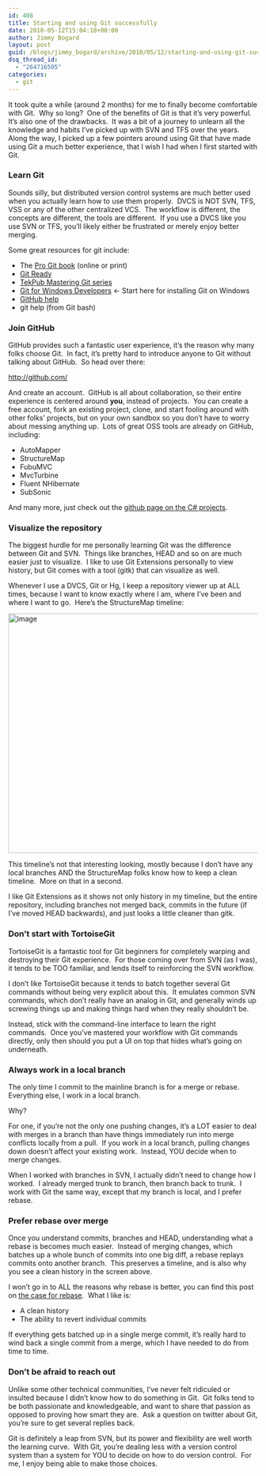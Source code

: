 ```yaml
---
id: 408
title: Starting and using Git successfully
date: 2010-05-12T15:04:18+00:00
author: Jimmy Bogard
layout: post
guid: /blogs/jimmy_bogard/archive/2010/05/12/starting-and-using-git-successfully.aspx
dsq_thread_id:
  - "264716505"
categories:
  - git
---
```

It took quite a while (around 2 months) for me to finally become comfortable with Git.&#160; Why so long?&#160; One of the benefits of Git is that it’s very powerful.&#160; It’s also one of the drawbacks.&#160; It was a bit of a journey to unlearn all the knowledge and habits I’ve picked up with SVN and TFS over the years.&#160; Along the way, I picked up a few pointers around using Git that have made using Git a much better experience, that I wish I had when I first started with Git.

### Learn Git

Sounds silly, but distributed version control systems are much better used when you actually learn how to use them properly.&#160; DVCS is NOT SVN, TFS, VSS or any of the other centralized VCS.&#160; The workflow is different, the concepts are different, the tools are different.&#160; If you use a DVCS like you use SVN or TFS, you’ll likely either be frustrated or merely enjoy better merging.

Some great resources for git include:

  * The [Pro Git book](http://progit.org/book/) (online or print)
  * [Git Ready](http://www.gitready.com/)
  * [TekPub Mastering Git series](http://tekpub.com/production/git)
  * [Git for Windows Developers](http://www.lostechies.com/blogs/jason_meridth/archive/2009/06/01/git-for-windows-developers-git-series-part-1.aspx) <- Start here for installing Git on Windows
  * [GitHub help](http://tekpub.com/production/git)
  * git help <command> (from Git bash)

### Join GitHub

GitHub provides such a fantastic user experience, it’s the reason why many folks choose Git.&#160; In fact, it’s pretty hard to introduce anyone to Git without talking about GitHub.&#160; So head over there:

<http://github.com/>

And create an account.&#160; GitHub is all about collaboration, so their entire experience is centered around **you**, instead of projects.&#160; You can create a free account, fork an existing project, clone, and start fooling around with other folks’ projects, but on your own sandbox so you don’t have to worry about messing anything up.&#160; Lots of great OSS tools are already on GitHub, including:

  * AutoMapper
  * StructureMap
  * FubuMVC
  * MvcTurbine
  * Fluent NHibernate
  * SubSonic

And many more, just check out the [github page on the C# projects](http://github.com/languages/C%23).

### Visualize the repository

The biggest hurdle for me personally learning Git was the difference between Git and SVN.&#160; Things like branches, HEAD and so on are much easier just to visualize.&#160; I Iike to use Git Extensions personally to view history, but Git comes with a tool (gitk) that can visualize as well.

Whenever I use a DVCS, Git or Hg, I keep a repository viewer up at ALL times, because I want to know exactly where I am, where I’ve been and where I want to go.&#160; Here’s the StructureMap timeline:

[<img style="border-bottom: 0px;border-left: 0px;border-top: 0px;border-right: 0px" border="0" alt="image" src="http://lostechies.com/jimmybogard/files/2011/03/image_thumb_04E5F2AE.png" width="642" height="484" />](http://lostechies.com/jimmybogard/files/2011/03/image_675417AE.png) 

This timeline’s not that interesting looking, mostly because I don’t have any local branches AND the StructureMap folks know how to keep a clean timeline.&#160; More on that in a second.

I like Git Extensions as it shows not only history in my timeline, but the entire repository, including branches not merged back, commits in the future (if I’ve moved HEAD backwards), and just looks a little cleaner than gitk.

### Don’t start with TortoiseGit

TortoiseGit is a fantastic tool for Git beginners for completely warping and destroying their Git experience.&#160; For those coming over from SVN (as I was), it tends to be TOO familiar, and lends itself to reinforcing the SVN workflow.

I don’t like TortoiseGit because it tends to batch together several Git commands without being very explicit about this.&#160; It emulates common SVN commands, which don’t really have an analog in Git, and generally winds up screwing things up and making things hard when they really shouldn’t be.

Instead, stick with the command-line interface to learn the right commands.&#160; Once you’ve mastered your workflow with Git commands directly, only then should you put a UI on top that hides what’s going on underneath.

### Always work in a local branch

The only time I commit to the mainline branch is for a merge or rebase.&#160; Everything else, I work in a local branch.

Why?

For one, if you’re not the only one pushing changes, it’s a LOT easier to deal with merges in a branch than have things immediately run into merge conflicts locally from a pull.&#160; If you work in a local branch, pulling changes down doesn’t affect your existing work.&#160; Instead, YOU decide when to merge changes.

When I worked with branches in SVN, I actually didn’t need to change how I worked.&#160; I already merged trunk to branch, then branch back to trunk.&#160; I work with Git the same way, except that my branch is local, and I prefer rebase.

### Prefer rebase over merge

Once you understand commits, branches and HEAD, understanding what a rebase is becomes much easier.&#160; Instead of merging changes, which batches up a whole bunch of commits into one big diff, a rebase replays commits onto another branch.&#160; This preserves a timeline, and is also why you see a clean history in the screen above.

I won’t go in to ALL the reasons why rebase is better, you can find this post on [the case for rebase](http://darwinweb.net/articles/86).&#160; What I like is:

  * A clean history
  * The ability to revert individual commits

If everything gets batched up in a single merge commit, it’s really hard to wind back a single commit from a merge, which I have needed to do from time to time.

### Don’t be afraid to reach out

Unlike some other technical communities, I’ve never felt ridiculed or insulted because I didn’t know how to do something in Git.&#160; Git folks tend to be both passionate and knowledgeable, and want to share that passion as opposed to proving how smart they are.&#160; Ask a question on twitter about Git, you’re sure to get several replies back.

Git is definitely a leap from SVN, but its power and flexibility are well worth the learning curve.&#160; With Git, you’re dealing less with a version control system than a system for YOU to decide on how to do version control.&#160; For me, I enjoy being able to make those choices.